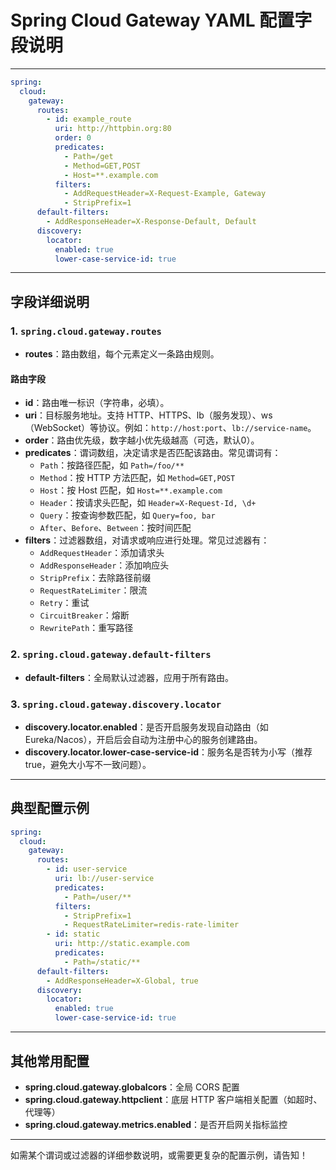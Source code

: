 # Spring Cloud Gateway YAML 配置字段说明

---

```yaml
spring:
  cloud:
    gateway:
      routes:
        - id: example_route
          uri: http://httpbin.org:80
          order: 0
          predicates:
            - Path=/get
            - Method=GET,POST
            - Host=**.example.com
          filters:
            - AddRequestHeader=X-Request-Example, Gateway
            - StripPrefix=1
      default-filters:
        - AddResponseHeader=X-Response-Default, Default
      discovery:
        locator:
          enabled: true
          lower-case-service-id: true
```

---

## 字段详细说明

### 1. `spring.cloud.gateway.routes`
- **routes**：路由数组，每个元素定义一条路由规则。

#### 路由字段
- **id**：路由唯一标识（字符串，必填）。
- **uri**：目标服务地址。支持 HTTP、HTTPS、lb（服务发现）、ws（WebSocket）等协议。例如：`http://host:port`、`lb://service-name`。
- **order**：路由优先级，数字越小优先级越高（可选，默认0）。
- **predicates**：谓词数组，决定请求是否匹配该路由。常见谓词有：
  - `Path`：按路径匹配，如 `Path=/foo/**`
  - `Method`：按 HTTP 方法匹配，如 `Method=GET,POST`
  - `Host`：按 Host 匹配，如 `Host=**.example.com`
  - `Header`：按请求头匹配，如 `Header=X-Request-Id, \d+`
  - `Query`：按查询参数匹配，如 `Query=foo, bar`
  - `After`、`Before`、`Between`：按时间匹配
- **filters**：过滤器数组，对请求或响应进行处理。常见过滤器有：
  - `AddRequestHeader`：添加请求头
  - `AddResponseHeader`：添加响应头
  - `StripPrefix`：去除路径前缀
  - `RequestRateLimiter`：限流
  - `Retry`：重试
  - `CircuitBreaker`：熔断
  - `RewritePath`：重写路径

### 2. `spring.cloud.gateway.default-filters`
- **default-filters**：全局默认过滤器，应用于所有路由。

### 3. `spring.cloud.gateway.discovery.locator`
- **discovery.locator.enabled**：是否开启服务发现自动路由（如 Eureka/Nacos），开启后会自动为注册中心的服务创建路由。
- **discovery.locator.lower-case-service-id**：服务名是否转为小写（推荐 true，避免大小写不一致问题）。

---

## 典型配置示例

```yaml
spring:
  cloud:
    gateway:
      routes:
        - id: user-service
          uri: lb://user-service
          predicates:
            - Path=/user/**
          filters:
            - StripPrefix=1
            - RequestRateLimiter=redis-rate-limiter
        - id: static
          uri: http://static.example.com
          predicates:
            - Path=/static/**
      default-filters:
        - AddResponseHeader=X-Global, true
      discovery:
        locator:
          enabled: true
          lower-case-service-id: true
```

---

## 其他常用配置

- **spring.cloud.gateway.globalcors**：全局 CORS 配置
- **spring.cloud.gateway.httpclient**：底层 HTTP 客户端相关配置（如超时、代理等）
- **spring.cloud.gateway.metrics.enabled**：是否开启网关指标监控

---

如需某个谓词或过滤器的详细参数说明，或需要更复杂的配置示例，请告知！ 